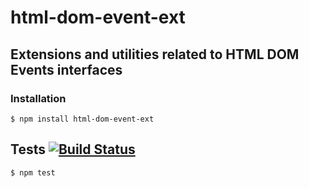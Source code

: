 # html-dom-event-ext
## Extensions and utilities related to HTML DOM Events interfaces

### Installation

	$ npm install html-dom-event-ext

## Tests [![Build Status](https://travis-ci.org/medikoo/html-dom-events-ext.svg)](https://travis-ci.org/medikoo/html-dom-events-ext)

	$ npm test
